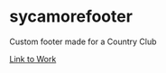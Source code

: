 # sycamorefooter

Custom footer made for a Country Club

[Link to Work](https://sycamorefooter.netlify.app/)
